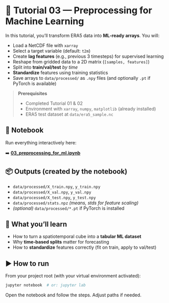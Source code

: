# 🧰 Tutorial 03 — Preprocessing for Machine Learning

In this tutorial, you’ll transform ERA5 data into **ML‑ready arrays**. You will:
- Load a NetCDF file with `xarray`
- Select a target variable (default: `t2m`)
- Create **lag features** (e.g., previous 3 timesteps) for supervised learning
- Reshape from gridded data to a 2D matrix (`[samples, features]`)
- Split into **train/val/test** *by time*
- **Standardize** features using training statistics
- Save arrays to `data/processed/` as `.npy` files (and optionally `.pt` if PyTorch is available)

> **Prerequisites**
> - Completed Tutorial 01 & 02
> - Environment with `xarray`, `numpy`, `matplotlib` (already installed)
> - ERA5 test dataset at `data/era5_sample.nc`

## 📓 Notebook
Run everything interactively here:

➡️ **[03_preprocessing_for_ml.ipynb](03_preprocessing_for_ml.ipynb)**

## 📦 Outputs (created by the notebook)
- `data/processed/X_train.npy`, `y_train.npy`
- `data/processed/X_val.npy`, `y_val.npy`
- `data/processed/X_test.npy`, `y_test.npy`
- `data/processed/stats.npz` *(means, stds for feature scaling)*
- *(optional)* `data/processed/*.pt` if PyTorch is installed

## 🧠 What you’ll learn
- How to turn a spatiotemporal cube into a **tabular ML dataset**
- Why **time‑based splits** matter for forecasting
- How to **standardize** features correctly (fit on train, apply to val/test)

## ▶️ How to run
From your project root (with your virtual environment activated):

```bash
jupyter notebook  # or: jupyter lab
```

Open the notebook and follow the steps. Adjust paths if needed.
